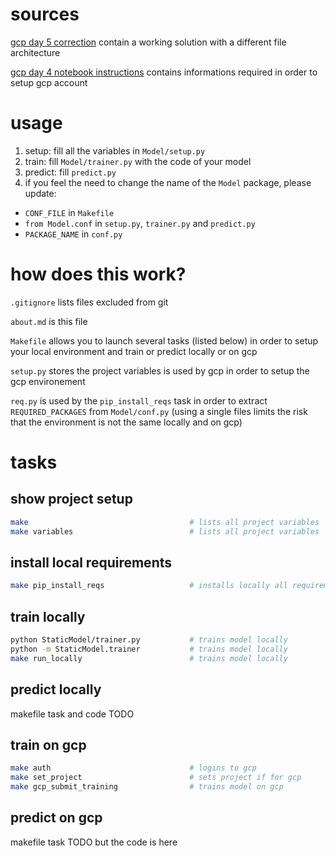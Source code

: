 
# sources

[gcp day 5 correction](https://github.com/lewagon/taxi-fare) contain a working solution with a different file architecture

[gcp day 4 notebook instructions](https://github.com/lewagon/data-challenges/blob/master/05-Production/04-Deploy-to-Production/Challenge/04-Deploy-to-Production-Challenge.ipynb) contains informations required in order to setup gcp account

# usage

1. setup: fill all the variables in `Model/setup.py`
2. train: fill `Model/trainer.py` with the code of your model
3. predict: fill `predict.py`
4. if you feel the need to change the name of the `Model` package, please update:
- `CONF_FILE` in `Makefile`
- `from Model.conf` in `setup.py`, `trainer.py` and `predict.py`
- `PACKAGE_NAME` in `conf.py`

# how does this work?

`.gitignore` lists files excluded from git

`about.md` is this file

`Makefile` allows you to launch several tasks (listed below) in order to setup your local environment and train or predict locally or on gcp

`setup.py` stores the project variables is used by gcp in order to setup the gcp environement

`req.py` is used by the `pip_install_reqs` task in order to extract `REQUIRED_PACKAGES` from `Model/conf.py` (using a single files limits the risk that the environment is not the same locally and on gcp)

# tasks

## show project setup

``` zsh
make                                    # lists all project variables
make variables                          # lists all project variables
```

## install local requirements

``` zsh
make pip_install_reqs                   # installs locally all requirements
```

## train locally

``` zsh
python StaticModel/trainer.py           # trains model locally
python -m StaticModel.trainer           # trains model locally
make run_locally                        # trains model locally
```

## predict locally

makefile task and code TODO

## train on gcp

``` zsh
make auth                               # logins to gcp
make set_project                        # sets project if for gcp
make gcp_submit_training                # trains model on gcp
```

## predict on gcp

makefile task TODO but the code is here
